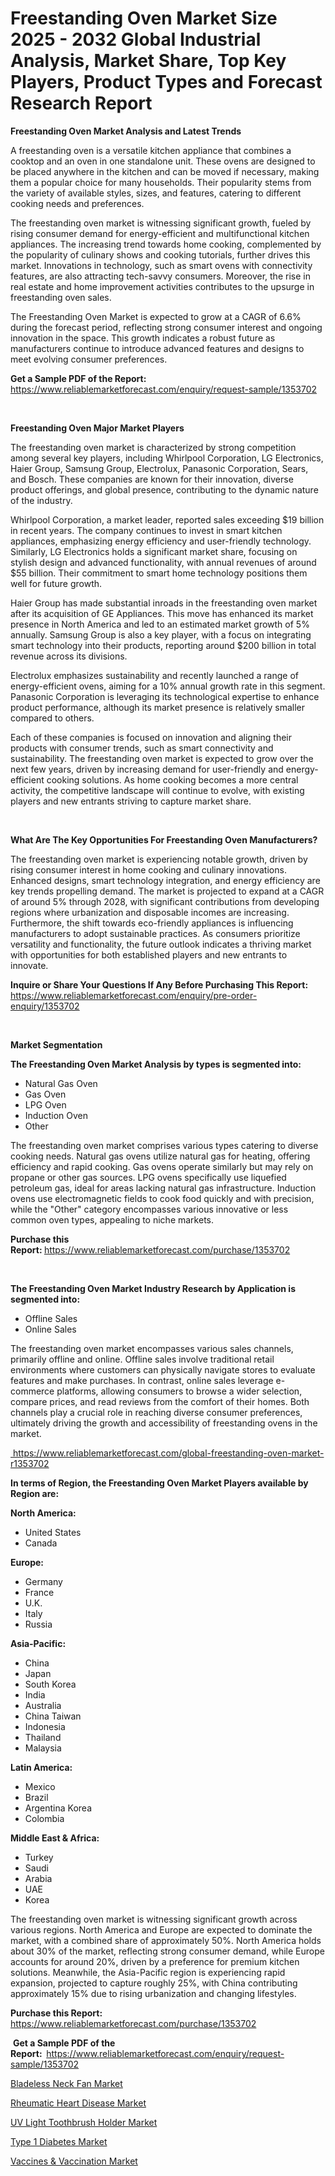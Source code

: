 <p><h1>Freestanding Oven Market Size 2025 - 2032 Global Industrial Analysis, Market Share, Top Key Players, Product Types and Forecast Research Report</h1></p><p><strong>Freestanding Oven Market Analysis and Latest Trends</strong></p>
<p><p>A freestanding oven is a versatile kitchen appliance that combines a cooktop and an oven in one standalone unit. These ovens are designed to be placed anywhere in the kitchen and can be moved if necessary, making them a popular choice for many households. Their popularity stems from the variety of available styles, sizes, and features, catering to different cooking needs and preferences.</p><p>The freestanding oven market is witnessing significant growth, fueled by rising consumer demand for energy-efficient and multifunctional kitchen appliances. The increasing trend towards home cooking, complemented by the popularity of culinary shows and cooking tutorials, further drives this market. Innovations in technology, such as smart ovens with connectivity features, are also attracting tech-savvy consumers. Moreover, the rise in real estate and home improvement activities contributes to the upsurge in freestanding oven sales. </p><p>The Freestanding Oven Market is expected to grow at a CAGR of 6.6% during the forecast period, reflecting strong consumer interest and ongoing innovation in the space. This growth indicates a robust future as manufacturers continue to introduce advanced features and designs to meet evolving consumer preferences.</p></p>
<p><strong>Get a Sample PDF of the Report:&nbsp;</strong> <a href="https://www.reliablemarketforecast.com/enquiry/request-sample/1353702?utm_campaign=2447&utm_medium=2&utm_source=Github&utm_content=ia&utm_term=05042025&utm_id=freestanding-oven">https://www.reliablemarketforecast.com/enquiry/request-sample/1353702</a></p>
<p>&nbsp;</p>
<p><strong>Freestanding Oven Major Market Players</strong></p>
<p><p>The freestanding oven market is characterized by strong competition among several key players, including Whirlpool Corporation, LG Electronics, Haier Group, Samsung Group, Electrolux, Panasonic Corporation, Sears, and Bosch. These companies are known for their innovation, diverse product offerings, and global presence, contributing to the dynamic nature of the industry.</p><p>Whirlpool Corporation, a market leader, reported sales exceeding $19 billion in recent years. The company continues to invest in smart kitchen appliances, emphasizing energy efficiency and user-friendly technology. Similarly, LG Electronics holds a significant market share, focusing on stylish design and advanced functionality, with annual revenues of around $55 billion. Their commitment to smart home technology positions them well for future growth.</p><p>Haier Group has made substantial inroads in the freestanding oven market after its acquisition of GE Appliances. This move has enhanced its market presence in North America and led to an estimated market growth of 5% annually. Samsung Group is also a key player, with a focus on integrating smart technology into their products, reporting around $200 billion in total revenue across its divisions.</p><p>Electrolux emphasizes sustainability and recently launched a range of energy-efficient ovens, aiming for a 10% annual growth rate in this segment. Panasonic Corporation is leveraging its technological expertise to enhance product performance, although its market presence is relatively smaller compared to others.</p><p>Each of these companies is focused on innovation and aligning their products with consumer trends, such as smart connectivity and sustainability. The freestanding oven market is expected to grow over the next few years, driven by increasing demand for user-friendly and energy-efficient cooking solutions. As home cooking becomes a more central activity, the competitive landscape will continue to evolve, with existing players and new entrants striving to capture market share.</p></p>
<p>&nbsp;</p>
<p><strong>What Are The Key Opportunities For Freestanding Oven Manufacturers?</strong></p>
<p><p>The freestanding oven market is experiencing notable growth, driven by rising consumer interest in home cooking and culinary innovations. Enhanced designs, smart technology integration, and energy efficiency are key trends propelling demand. The market is projected to expand at a CAGR of around 5% through 2028, with significant contributions from developing regions where urbanization and disposable incomes are increasing. Furthermore, the shift towards eco-friendly appliances is influencing manufacturers to adopt sustainable practices. As consumers prioritize versatility and functionality, the future outlook indicates a thriving market with opportunities for both established players and new entrants to innovate.</p></p>
<p><strong>Inquire or Share Your Questions If Any Before Purchasing This Report:</strong> <a href="https://www.reliablemarketforecast.com/enquiry/pre-order-enquiry/1353702?utm_campaign=2447&utm_medium=2&utm_source=Github&utm_content=ia&utm_term=05042025&utm_id=freestanding-oven">https://www.reliablemarketforecast.com/enquiry/pre-order-enquiry/1353702</a></p>
<p>&nbsp;</p>
<p><strong>Market Segmentation</strong></p>
<p><strong>The Freestanding Oven Market Analysis by types is segmented into:</strong></p>
<p><ul><li>Natural Gas Oven</li><li>Gas Oven</li><li>LPG Oven</li><li>Induction Oven</li><li>Other</li></ul></p>
<p><p>The freestanding oven market comprises various types catering to diverse cooking needs. Natural gas ovens utilize natural gas for heating, offering efficiency and rapid cooking. Gas ovens operate similarly but may rely on propane or other gas sources. LPG ovens specifically use liquefied petroleum gas, ideal for areas lacking natural gas infrastructure. Induction ovens use electromagnetic fields to cook food quickly and with precision, while the "Other" category encompasses various innovative or less common oven types, appealing to niche markets.</p></p>
<p><strong>Purchase this Report:&nbsp;</strong><a href="https://www.reliablemarketforecast.com/purchase/1353702?utm_campaign=2447&utm_medium=2&utm_source=Github&utm_content=ia&utm_term=05042025&utm_id=freestanding-oven">https://www.reliablemarketforecast.com/purchase/1353702</a></p>
<p>&nbsp;</p>
<p><strong>The Freestanding Oven Market Industry Research by Application is segmented into:</strong></p>
<p><ul><li>Offline Sales</li><li>Online Sales</li></ul></p>
<p><p>The freestanding oven market encompasses various sales channels, primarily offline and online. Offline sales involve traditional retail environments where customers can physically navigate stores to evaluate features and make purchases. In contrast, online sales leverage e-commerce platforms, allowing consumers to browse a wider selection, compare prices, and read reviews from the comfort of their homes. Both channels play a crucial role in reaching diverse consumer preferences, ultimately driving the growth and accessibility of freestanding ovens in the market.</p></p>
<p><a href="https://www.reliablemarketforecast.com/global-freestanding-oven-market-r1353702?utm_campaign=2447&utm_medium=2&utm_source=Github&utm_content=ia&utm_term=05042025&utm_id=freestanding-oven">&nbsp;https://www.reliablemarketforecast.com/global-freestanding-oven-market-r1353702</a></p>
<p><strong>In terms of Region, the Freestanding Oven Market Players available by Region are:</strong></p>
<p>
    <p> <strong> North America: </strong>
        <ul>
            <li>United States</li>
            <li>Canada</li>
        </ul>
        </p> 
    <p> <strong> Europe: </strong>
        <ul>
            <li>Germany</li>
            <li>France</li>
            <li>U.K.</li>
            <li>Italy</li>
            <li>Russia</li>
        </ul>
        </p> 
    <p> <strong> Asia-Pacific: </strong>
        <ul>
            <li>China</li>
            <li>Japan</li>
            <li>South Korea</li>
            <li>India</li>
            <li>Australia</li>
            <li>China Taiwan</li>
            <li>Indonesia</li>
            <li>Thailand</li>
            <li>Malaysia</li>
        </ul>
        </p> 
    <p> <strong> Latin America: </strong>
        <ul>
            <li>Mexico</li>
            <li>Brazil</li>
            <li>Argentina Korea</li>
            <li>Colombia</li>
        </ul>
        </p> 
    <p> <strong> Middle East & Africa: </strong>
        <ul>
            <li>Turkey</li>
            <li>Saudi</li>
            <li>Arabia</li>
            <li>UAE</li>
            <li>Korea</li>
        </ul>
    </p>
    </p>
<p><p>The freestanding oven market is witnessing significant growth across various regions. North America and Europe are expected to dominate the market, with a combined share of approximately 50%. North America holds about 30% of the market, reflecting strong consumer demand, while Europe accounts for around 20%, driven by a preference for premium kitchen solutions. Meanwhile, the Asia-Pacific region is experiencing rapid expansion, projected to capture roughly 25%, with China contributing approximately 15% due to rising urbanization and changing lifestyles.</p></p>
<p><strong>Purchase this Report: </strong><a href="https://www.reliablemarketforecast.com/purchase/1353702?utm_campaign=2447&utm_medium=2&utm_source=Github&utm_content=ia&utm_term=05042025&utm_id=freestanding-oven">https://www.reliablemarketforecast.com/purchase/1353702</a></p>
<p>&nbsp;<strong>Get a Sample PDF of the Report:&nbsp;&nbsp;</strong><a href="https://www.reliablemarketforecast.com/enquiry/request-sample/1353702?utm_campaign=2447&utm_medium=2&utm_source=Github&utm_content=ia&utm_term=05042025&utm_id=freestanding-oven">https://www.reliablemarketforecast.com/enquiry/request-sample/1353702</a></p>
<p><strong></strong></p>
<p><p><a href="https://github.com/grimssummouc/Market-Research-Report-List-1/blob/main/bladeless-neck-fan-market.md?utm_campaign=2447&utm_medium=2&utm_source=Github&utm_content=ia&utm_term=05042025&utm_id=freestanding-oven">Bladeless Neck Fan Market</a></p><p><a href="https://www.linkedin.com/pulse/understanding-global-rheumatic-heart-disease-marketsgrowth-cwhqf?utm_campaign=2447&utm_medium=2&utm_source=Github&utm_content=ia&utm_term=05042025&utm_id=freestanding-oven">Rheumatic Heart Disease Market</a></p><p><a href="https://github.com/piskofraisel/Market-Research-Report-List-1/blob/main/uv-light-toothbrush-holder-market.md?utm_campaign=2447&utm_medium=2&utm_source=Github&utm_content=ia&utm_term=05042025&utm_id=freestanding-oven">UV Light Toothbrush Holder Market</a></p><p><a href="https://www.linkedin.com/pulse/exploring-growth-potential-type-1-diabetes-market-size-zuclf?utm_campaign=2447&utm_medium=2&utm_source=Github&utm_content=ia&utm_term=05042025&utm_id=freestanding-oven">Type 1 Diabetes Market</a></p><p><a href="https://www.linkedin.com/pulse/based-recent-analysis-vaccines-vaccination-market-expected-grow-nwfhf?utm_campaign=2447&utm_medium=2&utm_source=Github&utm_content=ia&utm_term=05042025&utm_id=freestanding-oven">Vaccines & Vaccination Market</a></p></p>
